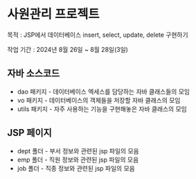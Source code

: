 <h1>사원관리 프로젝트</h1>

<p>목적 : JSP에서 데이터베이스 insert, select, update, delete 구현하기</p>
<p>작업 기간 : 2024년 8월 26일 ~ 8월 28일(3일)</p>

<h2>자바 소스코드</h2>
<ul>
  <li>dao 패키지 - 데이터베이스 엑세스를 담당하는 자바 클래스들의 모임</li>
  <li>vo 패키지 - 데이터베이스의 객체들을 저장할 자바 클래스의 모임</li>
  <li>utils 패키지 - 자주 사용하는 기능을 구현해놓은 자바 클래스의 모임</li>
</ul>

<h2>JSP 페이지</h2> 
<ul>
  <li>dept 폴더 - 부서 정보와 관련된 jsp 파일의 모음</li>
  <li>emp 폴더 - 직원 정보와 관련된 jsp 파일의 모음</li>
  <li>job 폴더 - 직종 정보와 관련된 jsp 파일의 모음</li>
</ul>
